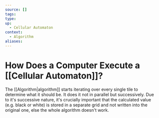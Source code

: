 ```yaml
---
source: []
tags: 
type:
up:
  - Cellular Automaton
context:
  - Algorithm
aliases:
---
```


# How Does a Computer Execute a [[Cellular Automaton]]?

The [[Algorithm|algorithm]] starts iterating over every single tile to determine what it should be. It does it not in parallel but successively. Due to it's successive nature, it's crucially important that the calculated value (e.g. black or white) is stored in a separate grid and not written into the original one, else the whole algorithm doesn't work.

